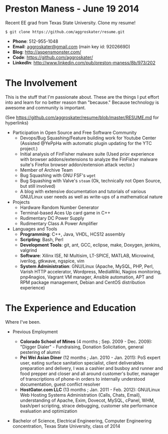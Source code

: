 # Preston Maness - June 19 2014

Recent EE grad from Texas State University. Clone my resume! 

`$ git clone https://github.com/aggroskater/resume.git`

* __Phone__: 512-955-1048 
* __Email__: aggroskater@gmail.com (main key id: 9202669D)
* __Blog__: http://aspensmonster.com/
* __Code__: https://github.com/aggroskater/
* __LinkedIn__: http://www.linkedin.com/pub/preston-maness/8b/973/202

# The Involvement

This is the stuff that I'm passionate about. These are the things I put effort 
into and learn for no better reason than "because." Because technology is 
awesome and community is important.

(See https://github.com/aggroskater/resume/blob/master/RESUME.md for hyperlinks)

* Participation in Open Source and Free Software Community
    * Devops/Bug Squashing/Feature building work for Youtube Center (Assisted @YePpHa with automatic plugin updating for the YTC project.)
    * Initial analysis of FinFisher malware suite (Used prior experience with browser addons/extensions to analyze the FinFisher malware suite's Firefox browser addon/extension attack vector.)
    * Member of Archive Team
    * Bug Squashing with GNU FSF's `wget`
    * Bug Squashing with Valve's `steam` (Ok, technically not Open Source, but still involved)
    * A blog with extensive
      documentation
      and tutorials
      of various GNU/Linux user needs
      as well as write-ups
      of a mathematical nature
* Projects
    * Hardware Random Number Generator
    * Terminal-based Aces Up card game in C++
    * Rudimentary DC Power Supply
    * Rudimentary Class A Power Amplifier
* Languages and Tools
    * __Programming__: C++, Java, VHDL, HCS12 assembly
    * __Scripting__: Bash, Perl
    * __Development Tools__: git, ant, GCC, eclipse, make, Doxygen, jenkins,
      valgrind
    * __Software__: Xilinx ISE, NI Multisim, LT-SPICE, MATLAB, Microwind,
      iverilog, gtkwave, ngspice, vim
    * __System Administration__: GNU/Linux (Apache, MySQL, PHP, Perl, Varish
      HTTP accelerator, Wordpress, MediaWiki, Nagios monitoring, pnp4nagios,
Vagrant VM manager, Ansible automation, APT and RPM package management, Debian
and CentOS distribution experience)

# The Experience and Education

Where I've been.

* Previous Employment
    * __Colorado School of Mines__ (4 months ; Sep. 2009 - Dec. 2009): "Digger
      Dialer" - Fundraising, Donation Solicitation, general pestering of alumni
    * __Pei Wei Asian Diner__ (12 months ; Jan. 2010 - Jan. 2011): PoS expert
      user, eating surface sanitation specialist, client deliverables
preparation and delivery, I was a cashier and busboy and runner and food
prepper and closer and all around customer's butler, manager of transcriptions
of phone-in orders to internally understood documentation, guest conflict
resolver
    * __HostGator.com LLC__ (13 months ; Jan. 2011 - Feb. 2012): GNU/Linux Web
      Hosting Systems Administration (Calls, Chats, Email), understanding of
Apache, Exim, Dovecot, MySQL, cPanel, WHM, bash/perl scripting, strace
debugging, customer site performance evaluation and optimization
 
* Bachelor of Science, Electrical Engineering, Computer Engineering
  concentration, Texas State University, class of 2014
